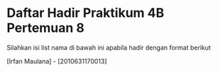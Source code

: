 # Daftar Hadir Praktikum 4B Pertemuan 8
Silahkan isi list nama di bawah ini apabila hadir dengan format berikut

[Irfan Maulana] - [2010631170013]
